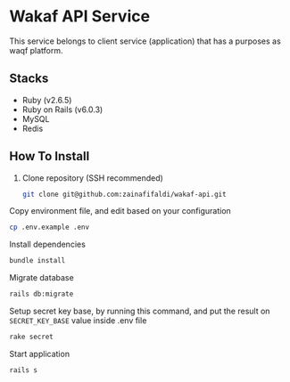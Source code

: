 # Wakaf API Service

This service belongs to client service (application) that has a purposes as waqf platform.

## Stacks

- Ruby (v2.6.5)
- Ruby on Rails (v6.0.3)
- MySQL
- Redis

## How To Install

1. Clone repository (SSH recommended)
   ```bash
   git clone git@github.com:zainafifaldi/wakaf-api.git
   ```

Copy environment file, and edit based on your configuration
   ```bash
   cp .env.example .env
   ```

Install dependencies
   ```bash
   bundle install
   ```

Migrate database
   ```bash
   rails db:migrate
   ```

Setup secret key base, by running this command, and put the result on `SECRET_KEY_BASE` value inside .env file
   ```bash
   rake secret
   ```

Start application
   ```bash
   rails s
   ```

